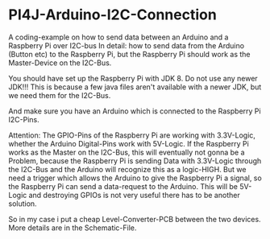 # PI4J-Arduino-I2C-Connection
A coding-example on how to send data between an Arduino and a Raspberry Pi over I2C-bus
In detail: how to send data from the Arduino (Button etc) to the Raspberry Pi, but the Raspberry Pi should work as the Master-Device on the I2C-Bus.

You should have set up the Raspberry Pi with JDK 8. Do not use any newer JDK!!!
This is because a few java files aren't available with a newer JDK, but we need them for the I2C-Bus.

And make sure you have an Arduino which is connected to the Raspberry Pi I2C-Pins.

Attention:
The GPIO-Pins of the Raspberry Pi are working with 3.3V-Logic, whether the Arduino Digital-Pins work with 5V-Logic.
If the Raspberry Pi works as the Master on the I2C-Bus, this will eventually not gonna be a Problem, because the Raspberry Pi is sending Data with 3.3V-Logic through the I2C-Bus and the Arduino will recognize this as a logic-HIGH.
But we need a trigger which allows the Arduino to give the Raspberry Pi a signal, so the Raspberry Pi can send a data-request to the Arduino. This will be 5V-Logic and destroying GPIOs is not very useful there has to be another solution.

So in my case i put a cheap Level-Converter-PCB between the two devices. More details are in the Schematic-File.
